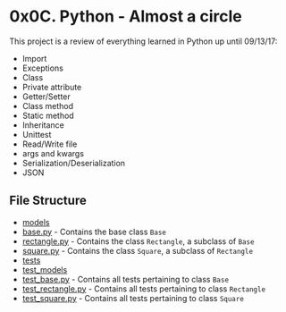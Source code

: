# 0x0C. Python - Almost a circle
This project is a review of everything learned in Python up until 09/13/17:
* Import
* Exceptions
* Class
* Private attribute
* Getter/Setter
* Class method
* Static method
* Inheritance
* Unittest
* Read/Write file
* args and kwargs
* Serialization/Deserialization
* JSON
## File Structure
* [models](models)
* [base.py](models/base.py) - Contains the base class `Base`
* [rectangle.py](models/rectangle.py) - Contains the class `Rectangle`, a subclass of `Base`
* [square.py](models/square.py) - Contains the class `Square`, a subclass of `Rectangle`
* [tests](tests)
* [test_models](tests/test_model)
* [test_base.py](tests/test_models/test_base.py) - Contains all tests pertaining to class `Base`
* [test_rectangle.py](tests/test_models/test_rectangle.py) - Contains all tests pertaining to class `Rectangle`
* [test_square.py](tests/test_models/test_square.py) - Contains all tests pertaining to class `Square`